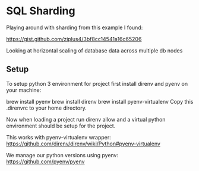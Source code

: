 # SQL Sharding

Playing around with sharding from this example I found:

https://gist.github.com/ziplus4/3bf8cc14541a16c65206

Looking at horizontal scaling of database data across multiple db nodes

## Setup

To setup python 3 environment for project first install direnv and pyenv on your machine:

brew install pyenv
brew install direnv
brew install pyenv-virtualenv
Copy this .direnvrc to your home directory.

Now when loading a project run direnv allow and a virtual python environment should be setup for the project.

This works with pyenv-virtualenv wrapper: https://github.com/direnv/direnv/wiki/Python#pyenv-virtualenv

We manage our python versions using pyenv: https://github.com/pyenv/pyenv